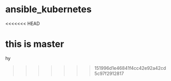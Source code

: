 # ansible_kubernetes
<<<<<<< HEAD

this is master 
=======
hy
>>>>>>> 151996d1e46841f4cc42e92a42cd5c97f2912817
